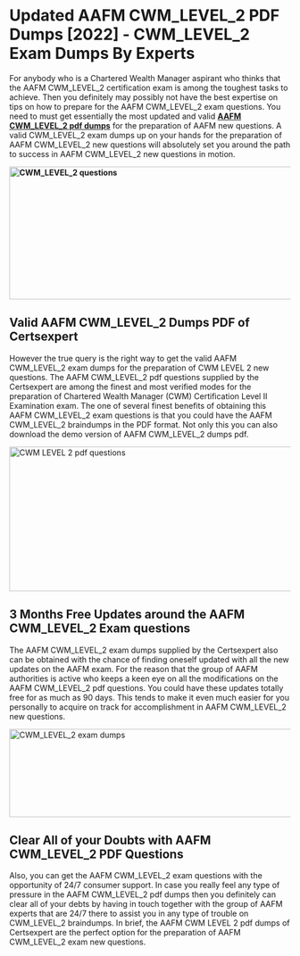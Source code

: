 <h1><strong>Updated AAFM CWM_LEVEL_2 PDF Dumps [2022] - CWM_LEVEL_2 Exam Dumps By Experts&nbsp;</strong></h1>
<p><span style="font-weight: 400;">For anybody who is a Chartered Wealth Manager aspirant who thinks that the AAFM CWM_LEVEL_2 certification exam is among the toughest tasks to achieve. Then you definitely may possibly not have the best expertise on tips on how to prepare for the AAFM CWM_LEVEL_2 exam questions. You need to must get essentially the most updated and valid <strong><a href="https://www.certsexpert.com/CWM_LEVEL_2-pdf-questions.html">AAFM CWM_LEVEL_2 pdf dumps</a></strong> for the preparation of AAFM new questions. A valid  CWM_LEVEL_2 exam dumps up on your hands for the preparation of AAFM CWM_LEVEL_2 new questions will absolutely set you around the path to success in AAFM CWM_LEVEL_2 new questions in motion.</span></p>
<p><span style="font-weight: 400;"><strong><img style="display: block; margin-left: auto; margin-right: auto;" src="https://i.ibb.co/QXh983F/73475278-2429792180625311-4586132736837681152-n.jpg" alt="CWM_LEVEL_2 questions" width="632" height="238" /></strong></span></p>
<h2><strong>Valid AAFM CWM_LEVEL_2 Dumps PDF of Certsexpert</strong></h2>
<p><span style="font-weight: 400;">However the true query is the right way to get the valid AAFM CWM_LEVEL_2 exam dumps for the preparation of CWM LEVEL 2 new questions. The AAFM CWM_LEVEL_2 pdf questions supplied by the Certsexpert are among the finest and most verified modes for the preparation of Chartered Wealth Manager (CWM) Certification Level II Examination exam. The one of several finest benefits of obtaining this AAFM CWM_LEVEL_2 exam questions is that you could have the AAFM CWM_LEVEL_2 braindumps in the PDF format. Not only this you can also download the demo version of AAFM CWM_LEVEL_2 dumps pdf.</span></p>
<p><span style="font-weight: 400;"><img style="display: block; margin-left: auto; margin-right: auto;" src="https://i.ibb.co/Jd8hN2L/76714008-3182067705200142-8735104740007870464-n.jpg" alt="CWM LEVEL 2 pdf questions" width="701" height="259" /></span></p>
<h2><strong>3 Months Free Updates around the AAFM CWM_LEVEL_2 Exam questions</strong></h2>
<p><span style="font-weight: 400;">The AAFM CWM_LEVEL_2 exam dumps supplied by the Certsexpert also can be obtained with the chance of finding oneself updated with all the new updates on the AAFM exam. For the reason that the group of AAFM authorities is active who keeps a keen eye on all the modifications on the AAFM CWM_LEVEL_2 pdf questions. You could have these updates totally free for as much as 90 days. This tends to make it even much easier for you personally to acquire on track for accomplishment in AAFM CWM_LEVEL_2 new questions.</span></p>
<p><span style="font-weight: 400;"><a href="https://www.certsexpert.com/CWM_LEVEL_2-pdf-questions.html"><img style="display: block; margin-left: auto; margin-right: auto;" src="https://i.ibb.co/TMnKrkJ/75398236-424489711531572-5064688549987614720-n.jpg" alt="CWM_LEVEL_2 exam dumps" width="714" height="158" /></a></span></p>
<h2><strong>Clear All of your Doubts with AAFM CWM_LEVEL_2 PDF Questions</strong></h2>
<p>Also, you can get the AAFM CWM_LEVEL_2 exam questions with the opportunity of 24/7 consumer support. In case you really feel any type of pressure in the AAFM CWM_LEVEL_2 pdf dumps then you definitely can clear all of your debts by having in touch together with the group of AAFM experts that are 24/7 there to assist you in any type of trouble on  CWM_LEVEL_2 braindumps. In brief, the AAFM CWM LEVEL 2 pdf dumps of Certsexpert are the perfect option for the preparation of AAFM CWM_LEVEL_2 exam new questions.</p>

